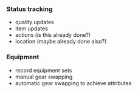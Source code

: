 ### Status tracking ###
 - quality updates
 - item updates
 - actions (is this already done?)
 - location (maybe already done also?)

### Equipment ###
 - record equipment sets
 - manual gear swapping
 - automatic gear swapping to achieve attributes